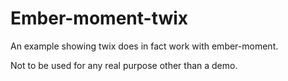 # Ember-moment-twix

An example showing twix does in fact work with ember-moment.

Not to be used for any real purpose other than a demo.
